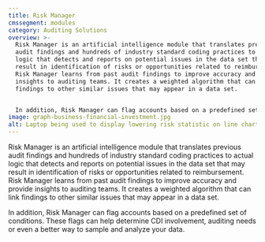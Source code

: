 ```yaml
---
title: Risk Manager
cmssegment: modules
category: Auditing Solutions
overview: >-
  Risk Manager is an artificial intelligence module that translates previous
  audit findings and hundreds of industry standard coding practices to actual
  logic that detects and reports on potential issues in the data set that may
  result in identification of risks or opportunities related to reimbursement.
  Risk Manager learns from past audit findings to improve accuracy and provide
  insights to auditing teams. It creates a weighted algorithm that can link
  findings to other similar issues that may appear in a data set.


  In addition, Risk Manager can flag accounts based on a predefined set of conditions. These flags can help determine CDI involvement, auditing needs or even a better way to sample and analyze your data.
image: graph-business-financial-investment.jpg
alt: Laptop being used to display lowering risk statistic on line chart.
---
```

Risk Manager is an artificial intelligence module that translates previous audit findings and hundreds of industry standard coding practices to actual logic that detects and reports on potential issues in the data set that may result in identification of risks or opportunities related to reimbursement. Risk Manager learns from past audit findings to improve accuracy and provide insights to auditing teams. It creates a weighted algorithm that can link findings to other similar issues that may appear in a data set.

In addition, Risk Manager can flag accounts based on a predefined set of conditions. These flags can help determine CDI involvement, auditing needs or even a better way to sample and analyze your data.
